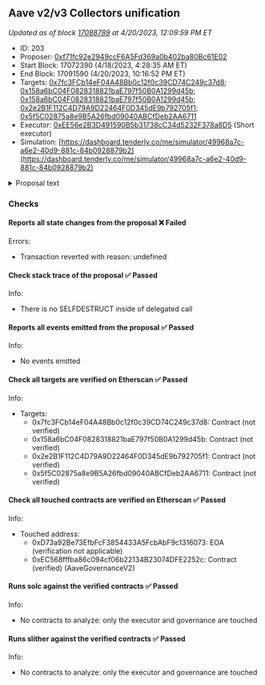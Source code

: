 ## Aave v2/v3 Collectors unification

_Updated as of block [17088789](https://etherscan.io/block/17088789) at 4/20/2023, 12:09:59 PM ET_

- ID: 203
- Proposer: [0xf71fc92e2949ccF6A5Fd369a0b402ba80Bc61E02](https://etherscan.io/address/0xf71fc92e2949ccF6A5Fd369a0b402ba80Bc61E02)
- Start Block: 17072390 (4/18/2023, 4:28:35 AM ET)
- End Block: 17091590 (4/20/2023, 10:16:52 PM ET)
- Targets: [0x7fc3FCb14eF04A48Bb0c12f0c39CD74C249c37d8](https://etherscan.io/address/0x7fc3FCb14eF04A48Bb0c12f0c39CD74C249c37d8#code); [0x158a6bC04F0828318821baE797f50B0A1299d45b](https://etherscan.io/address/0x158a6bC04F0828318821baE797f50B0A1299d45b#code); [0x158a6bC04F0828318821baE797f50B0A1299d45b](https://etherscan.io/address/0x158a6bC04F0828318821baE797f50B0A1299d45b#code); [0x2e2B1F112C4D79A9D22464F0D345dE9b792705f1](https://etherscan.io/address/0x2e2B1F112C4D79A9D22464F0D345dE9b792705f1#code); [0x5f5C02875a8e9B5A26fbd09040ABCfDeb2AA6711](https://etherscan.io/address/0x5f5C02875a8e9B5A26fbd09040ABCfDeb2AA6711#code)
- Executor: [0xEE56e2B3D491590B5b31738cC34d5232F378a8D5](https://etherscan.io/address/0xEE56e2B3D491590B5b31738cC34d5232F378a8D5) (Short executor)
- Simulation: [https://dashboard.tenderly.co/me/simulator/49968a7c-a6e2-40d9-881c-84b0928879b2](https://dashboard.tenderly.co/me/simulator/49968a7c-a6e2-40d9-881c-84b0928879b2)

<details>
  <summary>Proposal text</summary>

## Simple Summary

Technical upgrade to align the implementation and architecture of Aave’s ecosystem Collector contracts across all networks.

## Motivation

The Aave ecosystem, and more precisely its liquidity protocol (v1/v2/v3) collect fees in a decentralized way, which later on are used for example to fund grants, pay different service providers, or pursue different other strategies.

All these actions are controlled by the Aave Governance V2 smart contracts (or cross-chain governance), and due to technical reasons regarding upgradeable contracts, usually they are triggered by interacting with another contract called Controller of Collector, which simply acts as a layer of indirection with the Collector itself.

But in practice, this current organization has some points of improvement:

- The codebase of the Collector is different across instances of Aave. The most updated version is the one on Ethereum, with others for example not supporting streaming, just because of legacy reasons.
- The pattern of Controller of Collector <> Collector can be simplified and unified with other parts of the ecosystem.

Sometimes, this lack of technical unification creates overhead (both operational and of understanding) on contributors, specifically those interacting with the “treasury” side of the protocol like Llama, so we present this proposal to improve the system.

## Specification

The smart contract used as the implementation of the Aave v2 & v3 Collector (a common proxy for both) is the most updated of the ecosystem, activated on https://app.aave.com/governance/proposal/71/, and mainly adding streaming capabilities.

- UpgradeAaveCollectorPayload: this proposal payload will deploy the most up-to-date version of the collector and set it as the implementation for the existing proxy for all v3 deployments. Moreover, it will change not optimal "Controller of Collector" pattern to a more commonly used "ProxyAdmin".

Currently, apart from Ethereum, Polygon, and Avalanche are the only networks with both instances of Aave v2 and v3.

- MigrateV2CollectorPayload: This proposal will redirect all future fee collection of the v2 pools to v3’s Collector by updating the AToken implementation. For both Polygon and Avalanche v2, instances, before redirecting fee collection to the v3’s Collector, the proposal will send there all the accrued fees plus rewards incentives on those.

This proposal will be an approval for the Avalanche part, and both payloads will be executed there separately by the Aave Guardian. For other networks, the execution will happen through this proposal.

## References

A list of relevant links like for this proposal:

- [forum discussion](https://governance.aave.com/t/bgd-aave-v2-v3-collectors-unification/12434)
- [tests](https://github.com/bgd-labs/aave-collector-unification/tree/main/tests)
- Contracts:
  - [Collector](https://github.com/bgd-labs/aave-collector-unification/blob/main/src/contracts/Collector.sol)
  - [AaveMigrationCollector](https://github.com/bgd-labs/aave-collector-unification/blob/main/src/contracts/payloads/AaveMigrationCollector.sol)
  - [AToken](https://github.com/bgd-labs/protocol-v2/blob/update-atoken-revision/contracts/protocol/tokenization/AToken.sol)

## Security Considerations

The previous upgrade of the Collector contract, which is currently active on Mainnet, was [reviewed by Certora](https://github.com/bgd-labs/aave-ecosystem-reserve-v2/tree/release/final-proposal/certora). Our policy was to have minimum deviaton from this version.

- **Code diffing**: Comparing the codebase of all existing Collectors with the consolidated one, to not have any unexpected logic included or missing.

- **Storage diffing**: Comparing the storage layout of versions, to verify that there is no misalignment between them, which could create important problems. Generated diffs:

  - [Mainnet Collector](https://github.com/bgd-labs/aave-collector-unification/blob/main/diffs/mainnet_layout_diff.md)
  - [Polygon Collector](https://github.com/bgd-labs/aave-collector-unification/blob/main/diffs/polygon_layout_diff.md)
  - [Optimism Collector](https://github.com/bgd-labs/aave-collector-unification/blob/main/diffs/optimism_layout_diff.md)
  - [Arbitrum Collector](https://github.com/bgd-labs/aave-collector-unification/blob/main/diffs/arbitrum_layout_diff.md)
  - [Avalanche Collector](https://github.com/bgd-labs/aave-collector-unification/blob/main/diffs/avalanche_layout_diff.md)

- **E2E tests**: we are checking that the main actions available on the Collector can be performed (e.g. transfer, approve) on networks, and additionally we check that updated permissions are set correctly.

## Deployed Contracts

Collector Unification

| Chain     | Collector                                                                          | Payload                                                                            |
| --------- | ---------------------------------------------------------------------------------- | ---------------------------------------------------------------------------------- |
| Ethereum  | https://etherscan.io/address/0x80f2c02224a2e548fc67c0bf705ebfa825dd5439            | https://etherscan.io/address/0x7fc3fcb14ef04a48bb0c12f0c39cd74c249c37d8            |
| Polygon   | https://polygonscan.com/address/0x230e0321cf38f09e247e50afc7801ea2351fe56f         | https://polygonscan.com/address/0xa9f30e6ed4098e9439b2ac8aea2d3fc26bcebb45         |
| Optimism  | https://optimistic.etherscan.io/address/0x230e0321cf38f09e247e50afc7801ea2351fe56f | https://optimistic.etherscan.io/address/0xa9f30e6ed4098e9439b2ac8aea2d3fc26bcebb45 |
| Arbitrum  | https://arbiscan.io/address/0x981ab570ac289938f296b975c524b66fbf1b8774             | https://arbiscan.io/address/0x05225cd708bca9253789c1374e4337a019e99d56             |
| Avalanche | https://snowtrace.io/address/0xbdd1458a6d399c88d4509275e4463485c6c86ef3            | https://snowtrace.io/address/0x0620a1325e64ebfa3a272b020b47583766d9bc25            |

V2 Funds Transfer

| Chain     | MigrationCollector                                                         | AToken                                                                     | Payload                                                                    |
| --------- | -------------------------------------------------------------------------- | -------------------------------------------------------------------------- | -------------------------------------------------------------------------- |
| Polygon   | https://polygonscan.com/address/0xfd858c8bc5ac5e10f01018bc78471bb0dc392247 | https://polygonscan.com/address/0x80f2c02224a2e548fc67c0bf705ebfa825dd5439 | https://polygonscan.com/address/0xc383aac4b3dc18d9ce08ab7f63b4632716f1e626 |
| Avalanche | https://snowtrace.io/address/0x4752c92085db240e1d9d5653e663a6225d14fcc7    | https://snowtrace.io/address/0x44b4221c950fcf23a40e68dea29fed0bb88893a9    | https://snowtrace.io/address/0x9e9b953a3be8ca196fb7eee4660a5830da0d06de    |

## Copyright

Copyright and related rights waived via [CC0](https://creativecommons.org/publicdomain/zero/1.0/).

</details>

### Checks

#### Reports all state changes from the proposal ❌ Failed

Errors:

- Transaction reverted with reason: undefined

#### Check stack trace of the proposal ✅ Passed

Info:

- There is no SELFDESTRUCT inside of delegated call

#### Reports all events emitted from the proposal ✅ Passed

Info:

- No events emitted

#### Check all targets are verified on Etherscan ✅ Passed

Info:

- Targets:
  - 0x7fc3FCb14eF04A48Bb0c12f0c39CD74C249c37d8: Contract (not verified)
  - 0x158a6bC04F0828318821baE797f50B0A1299d45b: Contract (not verified)
  - 0x2e2B1F112C4D79A9D22464F0D345dE9b792705f1: Contract (not verified)
  - 0x5f5C02875a8e9B5A26fbd09040ABCfDeb2AA6711: Contract (not verified)

#### Check all touched contracts are verified on Etherscan ✅ Passed

Info:

- Touched address:
  - 0xD73a92Be73EfbFcF3854433A5FcbAbF9c1316073: EOA (verification not applicable)
  - 0xEC568fffba86c094cf06b22134B23074DFE2252c: Contract (verified) (AaveGovernanceV2)

#### Runs solc against the verified contracts ✅ Passed

Info:

- No contracts to analyze: only the executor and governance are touched

#### Runs slither against the verified contracts ✅ Passed

Info:

- No contracts to analyze: only the executor and governance are touched
